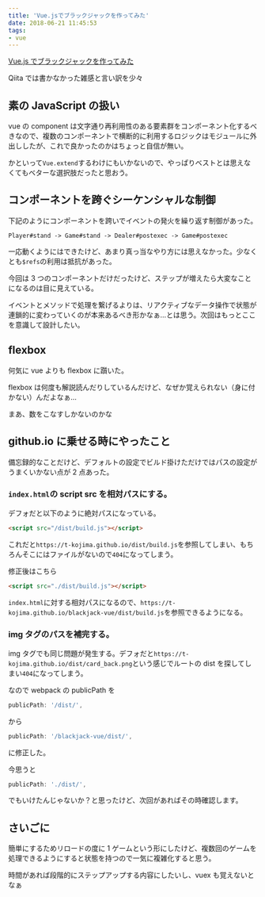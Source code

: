 ```yaml
---
title: 'Vue.jsでブラックジャックを作ってみた'
date: 2018-06-21 11:45:53
tags:
- vue
---
```


[Vue.js でブラックジャックを作ってみた](https://qiita.com/t2kojima/items/88a924fa3807909e0488)

Qiita では書かなかった雑感と言い訳を少々

<!-- more -->

## 素の JavaScript の扱い

vue の component は文字通り再利用性のある要素群をコンポーネント化するべきなので、複数のコンポーネントで横断的に利用するロジックはモジュールに外出ししたが、これで良かったのかはちょっと自信が無い。

かといって`Vue.extend`するわけにもいかないので、やっぱりベストとは思えなくてもベターな選択肢だったと思おう。

## コンポーネントを跨ぐシーケンシャルな制御

下記のようにコンポーネントを跨いでイベントの発火を繰り返す制御があった。

```
Player#stand -> Game#stand -> Dealer#postexec -> Game#postexec
```

一応動くようにはできたけど、あまり真っ当なやり方には思えなかった。少なくとも`$refs`の利用は抵抗があった。

今回は 3 つのコンポーネントだけだったけど、ステップが増えたら大変なことになるのは目に見えている。

イベントとメソッドで処理を繋げるよりは、リアクティブなデータ操作で状態が連鎖的に変わっていくのが本来あるべき形かなぁ…とは思う。次回はもっとここを意識して設計したい。

## flexbox

何気に vue よりも flexbox に躓いた。

flexbox は何度も解説読んだりしているんだけど、なぜか覚えられない（身に付かない）んだよなぁ…

まあ、数をこなすしかないのかな

## github.io に乗せる時にやったこと

備忘録的なことだけど、デフォルトの設定でビルド掛けただけではパスの設定がうまくいかない点が 2 点あった。

### `index.html`の script src を相対パスにする。

デフォだと以下のように絶対パスになっている。

```html
<script src="/dist/build.js"></script>
```

これだと`https://t-kojima.github.io/dist/build.js`を参照してしまい、もちろんそこにはファイルがないので`404`になってしまう。

修正後はこちら

```html
<script src="./dist/build.js"></script>
```

`index.html`に対する相対パスになるので、`https://t-kojima.github.io/blackjack-vue/dist/build.js`を参照できるようになる。

### img タグのパスを補完する。

img タグでも同じ問題が発生する。デフォだと`https://t-kojima.github.io/dist/card_back.png`という感じでルートの dist を探してしまい`404`になってしまう。

なので webpack の publicPath を

```js
publicPath: '/dist/',
```

から

```js
publicPath: '/blackjack-vue/dist/',
```

に修正した。

今思うと

```js
publicPath: './dist/',
```

でもいけたんじゃないか？と思ったけど、次回があればその時確認します。

## さいごに

簡単にするためリロードの度に 1 ゲームという形にしたけど、複数回のゲームを処理できるようにすると状態を持つので一気に複雑化すると思う。

時間があれば段階的にステップアップする内容にしたいし、vuex も覚えないとなぁ
